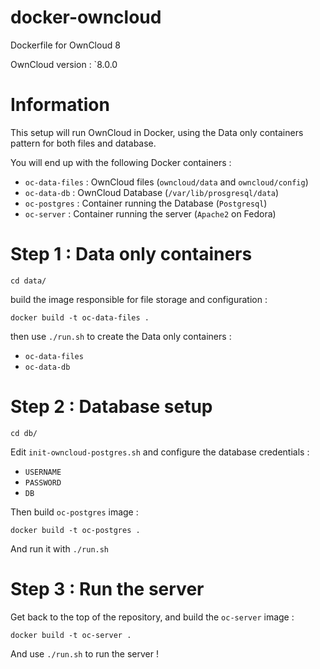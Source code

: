 docker-owncloud
===============

Dockerfile for OwnCloud 8

OwnCloud version : `8.0.0

# Information

This setup will run OwnCloud in Docker, using the Data only containers pattern
for both files and database.

You will end up with the following Docker containers :

- `oc-data-files` : OwnCloud files (`owncloud/data` and `owncloud/config`)
- `oc-data-db` : OwnCloud Database (`/var/lib/prosgresql/data`)
- `oc-postgres` : Container running the Database (`Postgresql`)
- `oc-server` : Container running the server (`Apache2` on Fedora)

# Step 1 : Data only containers

    cd data/

build the image responsible for file storage and configuration :

    docker build -t oc-data-files .

then use `./run.sh` to create the Data only containers :

- `oc-data-files`
- `oc-data-db`

# Step 2 : Database setup

    cd db/

Edit `init-owncloud-postgres.sh` and configure the database credentials :

- `USERNAME`
- `PASSWORD`
- `DB`

Then build `oc-postgres` image :

    docker build -t oc-postgres .

And run it with `./run.sh`

# Step 3 : Run the server

Get back to the top of the repository, and build the `oc-server` image :

    docker build -t oc-server .

And use `./run.sh` to run the server !
